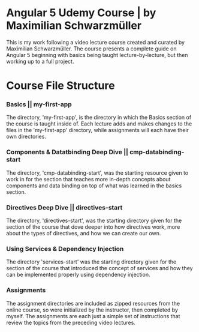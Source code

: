 # Angular 5 Udemy Course | by Maximilian Schwarzmüller

This is my work following a video lecture course created and curated by Maximilian Schwarzmüller. The course presents a complete guide on Angular 5 beginning with basics being taught lecture-by-lecture, but then working up to a full project.

# Course File Structure

### Basics || my-first-app
The directory, 'my-first-app', is the directory in which the Basics section of the course is taught inside of. Each lecture adds and makes changes to the files in the 'my-first-app' directory, while assignments will each have their own directories.

### Components & Datatbinding Deep Dive || cmp-databinding-start
The directory, 'cmp-databinding-start', was the starting resource given to work in for the section that teaches more in-depth concepts about components and data binding on top of what was learned in the basics section.

### Directives Deep Dive || directives-start
The directory, 'directives-start', was the starting directory given for the section of the course that dove deeper into how directives work, more about the types of directives, and how we can create our own.

### Using Services & Dependency Injection
The directory 'services-start' was the starting directory given for the section of the course that introduced the concept of services and how they can be implemented properly using dependency injection.

### Assignments
The assignment directories are included as zipped resources from the online course, so were initialized by the instructor, then completed by myself. The assignments are each just a simple set of instructions that review the topics from the preceding video lectures.

